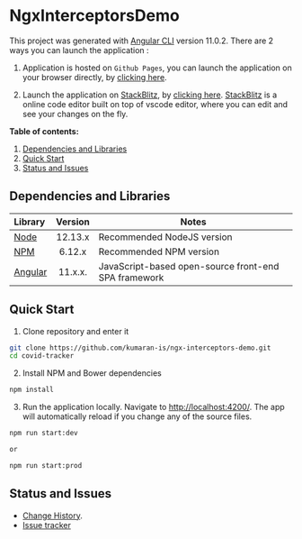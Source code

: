 # NgxInterceptorsDemo

This project was generated with [Angular CLI](https://github.com/angular/angular-cli) version 11.0.2.
There are 2 ways you can launch the application :

1. Application is hosted on `Github Pages`, you can launch the application on your browser directly, by [clicking here](https://kumaran-is.github.io/ngx-interceptors-demo).

2. Launch the application on [StackBlitz](https://stackblitz.com/), by [clicking here](https://stackblitz.com/github/kumaran-is/ngx-interceptors-demo). [StackBlitz](https://stackblitz.com/) is a online code editor built on top of vscode editor, where you can edit and see your changes on the fly.

**Table of contents:**

1. [Dependencies and Libraries](#dependencies-and-libraries)
2. [Quick Start](#quick-start)
3. [Status and Issues](#status-and-issues)

## Dependencies and Libraries

Library | Version | Notes
:-------|:--------:|-------
[Node](https://nodejs.org/) | 12.13.x | Recommended NodeJS version
[NPM](https://nodejs.org/) | 6.12.x | Recommended NPM version
[Angular](https://angularjs.org/) | 11.x.x. | JavaScript-based open-source front-end SPA framework

## Quick Start

1. Clone repository and enter it

  ```bash
  git clone https://github.com/kumaran-is/ngx-interceptors-demo.git
  cd covid-tracker
  ```

2. Install NPM and Bower dependencies

  ```bash
  npm install
  ```

3. Run the application locally. Navigate to <http://localhost:4200/>. The app will automatically reload if you change any of the source files.

  ```bash
 npm run start:dev
 
 or

 npm run start:prod
  ```

## Status and Issues

* [Change History](./CHANGELOG.md).
* [Issue tracker](https://github.com/kumaran-is/ngx-interceptors-demo/issues?state=open)
